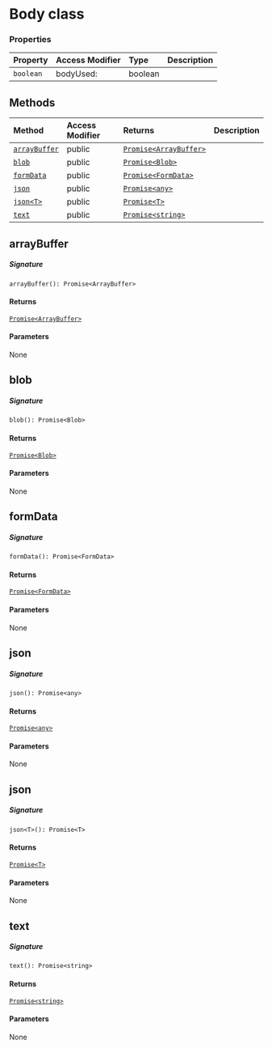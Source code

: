 # Body class









### Properties

| Property	   | Access Modifier | Type	| Description|
|:-------------|:----|:-------|:-----------|
|`boolean`     | bodyUsed: | boolean |  |




## Methods

| Method	   | Access Modifier | Returns	| Description|
|:-------------|:----|:-------|:-----------|
|[`arrayBuffer`](#arraybuffer)     | public | [`Promise<ArrayBuffer>`](Promise.md) |  |
|[`blob`](#blob)     | public | [`Promise<Blob>`](Promise.md) |  |
|[`formData`](#formdata)     | public | [`Promise<FormData>`](Promise.md) |  |
|[`json`](#json)     | public | [`Promise<any>`](Promise.md) |  |
|[`json<T>`](#json<t>)     | public | [`Promise<T>`](Promise.md) |  |
|[`text`](#text)     | public | [`Promise<string>`](Promise.md) |  |




## arrayBuffer



##### Signature
`arrayBuffer(): Promise<ArrayBuffer>`

#### Returns
[`Promise<ArrayBuffer>`](Promise.md)

#### Parameters
None


## blob



##### Signature
`blob(): Promise<Blob>`

#### Returns
[`Promise<Blob>`](Promise.md)

#### Parameters
None


## formData



##### Signature
`formData(): Promise<FormData>`

#### Returns
[`Promise<FormData>`](Promise.md)

#### Parameters
None


## json



##### Signature
`json(): Promise<any>`

#### Returns
[`Promise<any>`](Promise.md)

#### Parameters
None


## json<T>



##### Signature
`json<T>(): Promise<T>`

#### Returns
[`Promise<T>`](Promise.md)

#### Parameters
None


## text



##### Signature
`text(): Promise<string>`

#### Returns
[`Promise<string>`](Promise.md)

#### Parameters
None

